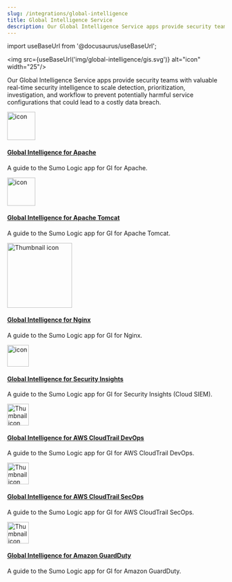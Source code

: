 ```yaml
---
slug: /integrations/global-intelligence
title: Global Intelligence Service
description: Our Global Intelligence Service apps provide security teams with valuable real-time security intelligence to scale detection, prioritization, investigation, and workflow to prevent potentially harmful service configurations that could lead to a costly data breach.
---
```


import useBaseUrl from '@docusaurus/useBaseUrl';

<img src={useBaseUrl('img/global-intelligence/gis.svg')} alt="icon" width="25"/>

Our Global Intelligence Service apps provide security teams with valuable real-time security intelligence to scale detection, prioritization, investigation, and workflow to prevent potentially harmful service configurations that could lead to a costly data breach.

<div className="box-wrapper">
<div className="box smallbox card">
  <div className="container">
  <a href={useBaseUrl('docs/integrations/global-intelligence/apache')}><img src={useBaseUrl('img/integrations/web-servers/gi-apache1.png')} alt="icon" width="65"/><h4>Global Intelligence for Apache</h4></a>
  <p>A guide to the Sumo Logic app for GI for Apache.</p>
  </div>
</div>
<div className="box smallbox card">
  <div className="container">
  <img src={useBaseUrl('img/integrations/web-servers/gi-apache.png')} alt="icon" width="65"/>
  <h4><a href={useBaseUrl('docs/integrations/global-intelligence/apache-tomcat')}>Global Intelligence for Apache Tomcat</a></h4>
  <p>A guide to the Sumo Logic app for GI for Apache Tomcat.</p>
  </div>
</div>
  <div className="box smallbox card">
    <div className="container">
    <img src={useBaseUrl('img/integrations/web-servers/nginx.png')} alt="Thumbnail icon" width="150"/>
    <h4><a href={useBaseUrl('docs/integrations/global-intelligence/nginx')}>Global Intelligence for Nginx</a></h4>
    <p>A guide to the Sumo Logic app for GI for Nginx.</p>
    </div>
</div>
  <div className="box smallbox card">
  <div className="container">
  <img src={useBaseUrl('img/icons/security/cloud-siem.png')} alt="icon" width="50"/>
  <h4><a href={useBaseUrl('docs/cse/records-signals-entities-insights/global-intelligence-security-insights')}>Global Intelligence for Security Insights</a></h4>
  <p>A guide to the Sumo Logic app for GI for Security Insights (Cloud SIEM).</p>
  </div>
</div>
  <div className="box smallbox card">
  <div className="container">
  <img src={useBaseUrl('img/integrations/amazon-aws/gi-devops.png')} alt="Thumbnail icon" width="50"/>
  <h4><a href={useBaseUrl('docs/integrations/amazon-aws/global-intelligence-cloudtrail-devops')}>Global Intelligence for AWS CloudTrail DevOps</a></h4>
  <p>A guide to the Sumo Logic app for GI for AWS CloudTrail DevOps.</p>
  </div>
</div>
  <div className="box smallbox card">
  <div className="container">
  <img src={useBaseUrl('img/integrations/amazon-aws/gi-secops.png')} alt="Thumbnail icon" width="50"/>
  <h4><a href={useBaseUrl('docs/integrations/amazon-aws/global-intelligence-cloudtrail-secops')}>Global Intelligence for AWS CloudTrail SecOps</a></h4>
  <p>A guide to the Sumo Logic app for GI for AWS CloudTrail SecOps.</p>
  </div>
</div>
  <div className="box smallbox card">
  <div className="container">
  <img src={useBaseUrl('img/integrations/amazon-aws/gi-guardduty.png')} alt="Thumbnail icon" width="50"/>
  <h4><a href={useBaseUrl('docs/integrations/amazon-aws/global-intelligence-guardduty')}>Global Intelligence for Amazon GuardDuty</a></h4>
  <p>A guide to the Sumo Logic app for GI for Amazon GuardDuty.</p>
  </div>
  </div>
</div>
